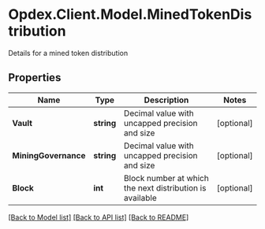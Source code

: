 # Opdex.Client.Model.MinedTokenDistribution
Details for a mined token distribution

## Properties

Name | Type | Description | Notes
------------ | ------------- | ------------- | -------------
**Vault** | **string** | Decimal value with uncapped precision and size | [optional] 
**MiningGovernance** | **string** | Decimal value with uncapped precision and size | [optional] 
**Block** | **int** | Block number at which the next distribution is available | [optional] 

[[Back to Model list]](../README.md#documentation-for-models) [[Back to API list]](../README.md#documentation-for-api-endpoints) [[Back to README]](../README.md)

